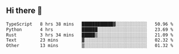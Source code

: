 ## Hi there 👋

<!--
**whirlun/whirlun** is a ✨ _special_ ✨ repository because its `README.md` (this file) appears on your GitHub profile.

Here are some ideas to get you started:

- 🔭 I’m currently working on ...
- 🌱 I’m currently learning ...
- 👯 I’m looking to collaborate on ...
- 🤔 I’m looking for help with ...
- 💬 Ask me about ...
- 📫 How to reach me: ...
- 😄 Pronouns: ...
- ⚡ Fun fact: ...
-->
<!--START_SECTION:waka-->

```txt
TypeScript   8 hrs 38 mins   ████████████▓░░░░░░░░░░░░   50.96 %
Python       4 hrs           ██████░░░░░░░░░░░░░░░░░░░   23.69 %
Rust         3 hrs 34 mins   █████▒░░░░░░░░░░░░░░░░░░░   21.09 %
Text         23 mins         ▓░░░░░░░░░░░░░░░░░░░░░░░░   02.32 %
Other        13 mins         ▒░░░░░░░░░░░░░░░░░░░░░░░░   01.32 %
```

<!--END_SECTION:waka-->
